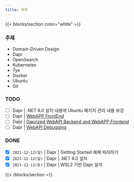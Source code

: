 ```yaml
---
title: 제목
---
```


{{< blocks/section color="white" >}}
<div class="col-12">

### 주제
- Domain-Driven Design
- Dapr
- OpenSearch
- Kubernetes
- Tye
- Docker
- Ubuntu
- Git

### TODO
- [ ] Dapr | .NET 6.0 설치 내용에 Ubuntu 패키지 관리 내용 보강
- [ ] Dapr | [WebAPP FrontEnd](https://www.youtube.com/watch?v=JpDOUhM5e1w&list=PLbFaOt0VQ7S9txKOwJQIb258Wq99dgISL&index=3)
- [ ] Dapr | [Daprized WebAPI Backend and WebAPP Frontend](https://docs.microsoft.com/ko-kr/dotnet/architecture/dapr-for-net-developers/getting-started#build-a-multi-container-dapr-application)
- [ ] Dapr | [WebAPI Debugging](https://www.youtube.com/watch?v=j_Vb-VDJQB4&list=PLLajsYIn6RRTAOM2vIs2pz_p2JXnCd74Y&index=6)

### DONE
- [x] `2021-12-12(일)` | Dapr | Getting Started 예제 따라하기
- [x] `2021-12-12(일)` | Dapr | .NET 6.0 설치
- [x] `2021-12-11(토)` | Dapr | WSL2 기반 Dapr 설치

</div>
{{< /blocks/section >}}
